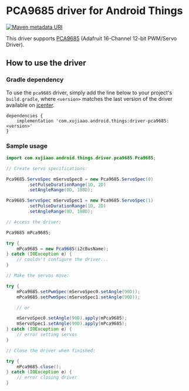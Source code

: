 # PCA9685 driver for Android Things

[![Maven metadata URI](https://img.shields.io/maven-metadata/v/http/jcenter.bintray.com/com/xujiaao/android/things/driver-pca9685/maven-metadata.xml.svg)](http://jcenter.bintray.com/com/xujiaao/android/things/driver-pca9685/maven-metadata.xml)

This driver supports [PCA9685](https://www.adafruit.com/product/815) (Adafruit 16-Channel 12-bit PWM/Servo Driver).


## How to use the driver

### Gradle dependency

To use the `pca9685` driver, simply add the line below to your project's `build.gradle`, where `<version>` matches the 
last version of the driver available on [jcenter][jcenter].

````
dependencies {
    implementation 'com.xujiaao.android.things:driver-pca9685:<version>'
}
````


### Sample usage

````java
import com.xujiaao.android.things.driver.pca9685.Pca9685;

// Create servo specifications:

Pca9685.ServoSpec mServoSpec0 = new Pca9685.ServoSpec(0)
        .setPulseDurationRange(1D, 2D)
        .setAngleRange(0D, 180D);

Pca9685.ServoSpec mServoSpec1 = new Pca9685.ServoSpec(1)
        .setPulseDurationRange(1D, 2D)
        .setAngleRange(0D, 180D);

// Access the driver:

Pca9685 mPca9685;

try {
    mPca9685 = new Pca9685(i2cBusName);
} catch (IOException e) {
    // couldn't configure the driver...
}

// Make the servos move:

try {
    mPca9685.setPwmSpec(mServoSpec0.setAngle(90D));
    mPca9685.setPwmSpec(mServoSpec1.setAngle(90D));

    // or

    mServoSpec0.setAngle(90D).apply(mPca9685);
    mServoSpec1.setAngle(90D).apply(mPca9685);
} catch (IOException e) {
    // error setting servos
}

// Close the driver when finished:

try {
    mPca9685.close();
} catch (IOException e) {
    // error closing driver
}
````


[jcenter]: https://bintray.com/xujiaao/android-things/driver-pca9685/_latestVersion

